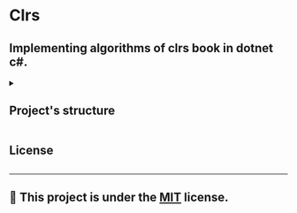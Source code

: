 # Clrs
## Implementing algorithms of clrs book in dotnet c#.

<details><summary><h2>Project's structure</h2></summary>
  <ul>
    <li>
      Clrs-Service<br> A dotnet class library project contaning clrs book's algorihtms.<br>
    </li>
    <li>
      Clrs-Console<br> A dotnet console project to test for yourself.<br>
    </li>
    <li>
      Clrs-Test<br> A dotnet nunit project to write diffrent tests for the algorithms.<br>
    </li>
 </ul>
</details>

<h2> License <h2>
<hr>
<h2>
<g-emoji class="g-emoji" alias="scroll" fallback-src="https://github.githubassets.com/images/icons/emoji/unicode/1f4dc.png">📜</g-emoji>
This project is under the <a href="https://opensource.org/licenses/MIT" rel="nofollow">MIT</a> license.  
</h2>
